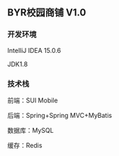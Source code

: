 ## BYR校园商铺 V1.0

### 开发环境
IntelliJ IDEA 15.0.6

JDK1.8

### 技术栈
前端：SUI Mobile 

后端：Spring+Spring MVC+MyBatis

数据库：MySQL

缓存：Redis


